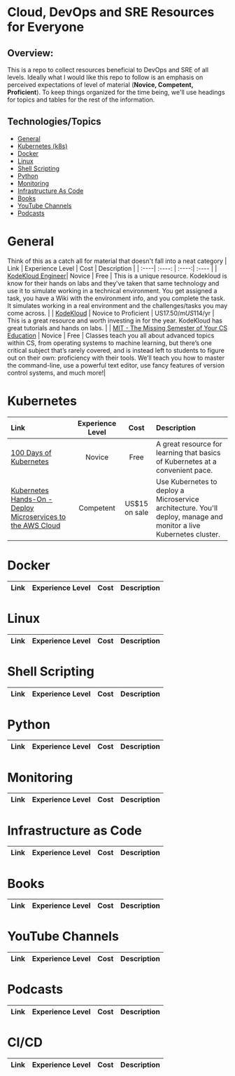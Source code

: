 # Cloud, DevOps and SRE Resources for Everyone
## Overview:

This is a repo to collect resources beneficial to DevOps and SRE of all levels. Ideally what I would like this repo to follow is an emphasis on perceived expectations of level of material (**Novice, Competent, Proficient**). To keep things organized for the time being, we'll use headings for topics and tables for the rest of the information. 

## Technologies/Topics

- [General](#general)
- [Kubernetes (k8s)](#kubernetes)
- [Docker](#docker)
- [Linux](#linux)
- [Shell Scripting](#shell-scripting)
- [Python](#kpython)
- [Monitoring](#monitoring)
- [Infrastructure As Code](#infrastructure-as-code)
- [Books](#books)
- [YouTube Channels](#youtube-channels)
- [Podcasts](#podcasts)


# General
Think of this as a catch all for material that doesn't fall into a neat category
| Link | Experience Level | Cost | Description |
| :----| :----: | :----:| :---- |
| [KodeKloud Engineer](https://www.kodekloud-engineer.com)| Novice | Free | This is a unique resource. Kodekloud is know for their hands on labs and they've taken that same technology and use it to simulate working in a technical environment. You get assigned a task, you have a Wiki with the environment info, and you complete the task. It simulates working in a real environment and the challenges/tasks you may come across. |
| [KodeKloud](https://kodekloud.com) | Novice to Proficient | US$17.50/m US$114/yr | This is a great resource and worth investing in for the year. KodeKloud has great tutorials and hands on labs. |
| [MIT - The Missing Semester of Your CS Education](https://missing.csail.mit.edu/) | Novice | Free | Classes teach you all about advanced topics within CS, from operating systems to machine learning, but there’s one critical subject that’s rarely covered, and is instead left to students to figure out on their own: proficiency with their tools. We’ll teach you how to master the command-line, use a powerful text editor, use fancy features of version control systems, and much more!|
# Kubernetes
| Link | Experience Level | Cost | Description |
| :----| :----: | :----:| :---- |
| [100 Days of Kubernetes](https://100daysofkubernetes.io/overview.html)| Novice | Free | A great resource for learning that basics of Kubernetes at a convenient pace. |
| [Kubernetes Hands-On - Deploy Microservices to the AWS Cloud](https://www.udemy.com/share/101WxE3@oK53RzeM_rXX475tGihcnj9n_2xv5Nun8G8o0KPuHHW3dfh44MlAZscJDp1eLv7WMQ==/) | Competent| US$15 on sale  | Use Kubernetes to deploy a Microservice architecture. You'll deploy, manage and monitor a live Kubernetes cluster.|

# Docker
| Link | Experience Level | Cost | Description |
| :----| :----: | :----:| :---- |
# Linux
| Link | Experience Level | Cost | Description |
| :----| :----: | :----:| :---- |
# Shell Scripting
| Link | Experience Level | Cost | Description |
| :----| :----: | :----:| :---- |
# Python
| Link | Experience Level | Cost | Description |
| :----| :----: | :----:| :---- |
# Monitoring
| Link | Experience Level | Cost | Description |
| :----| :----: | :----:| :---- |
# Infrastructure as Code
| Link | Experience Level | Cost | Description |
| :----| :----: | :----:| :---- |
# Books
| Link | Experience Level | Cost | Description |
| :----| :----: | :----:| :---- |
# YouTube Channels
| Link | Experience Level | Cost | Description |
| :----| :----: | :----:| :---- |
# Podcasts 
| Link | Experience Level | Cost | Description |
| :----| :----: | :----:| :---- |
# CI/CD
| Link | Experience Level | Cost | Description |
| :----| :----: | :----:| :---- |
